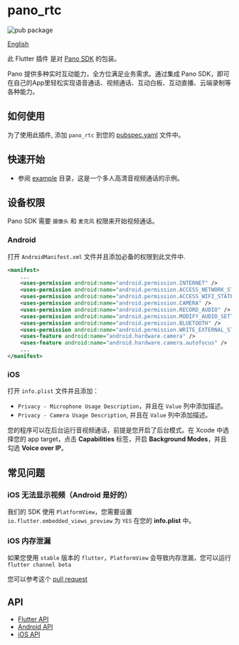 # pano_rtc

![pub package](https://img.shields.io/pub/v/pano_rtc.svg?include_prereleases)

[English](README.md)

此 Flutter 插件 是对 [Pano SDK](https://developer.pano.video/getting-started/intro/) 的包装。

Pano 提供多种实时互动能力，全方位满足业务需求。通过集成 Pano SDK，即可在自己的App里轻松实现语音通话、视频通话、互动白板、互动直播、云端录制等各种能力。

## 如何使用

为了使用此插件, 添加 `pano_rtc` 到您的 [pubspec.yaml](https://flutter.dev/docs/development/packages-and-plugins/using-packages) 文件中。

## 快速开始

* 参阅 [example](example) 目录，这是一个多人高清音视频通话的示例。

## 设备权限

Pano SDK 需要 `摄像头` 和 `麦克风` 权限来开始视频通话。

### Android

打开 `AndroidManifest.xml` 文件并且添加必备的权限到此文件中.

```xml
<manifest>
    ...
    <uses-permission android:name="android.permission.INTERNET" />
    <uses-permission android:name="android.permission.ACCESS_NETWORK_STATE" />
    <uses-permission android:name="android.permission.ACCESS_WIFI_STATE" />
    <uses-permission android:name="android.permission.CAMERA" />
    <uses-permission android:name="android.permission.RECORD_AUDIO" />
    <uses-permission android:name="android.permission.MODIFY_AUDIO_SETTINGS" />
    <uses-permission android:name="android.permission.BLUETOOTH" />
    <uses-permission android:name="android.permission.WRITE_EXTERNAL_STORAGE" />
    <uses-feature android:name="android.hardware.camera" />
    <uses-feature android:name="android.hardware.camera.autofocus" />
    ...
</manifest>
```

### iOS

打开 `info.plist` 文件并且添加：

- `Privacy - Microphone Usage Description`，并且在 `Value` 列中添加描述。
- `Privacy - Camera Usage Description`, 并且在 `Value` 列中添加描述。

您的程序可以在后台运行音视频通话，前提是您开启了后台模式。在 Xcode 中选择您的 app target，点击 **Capabilities** 标签，开启 **Background Modes**，并且勾选 **Voice over IP**。

## 常见问题

### iOS 无法显示视频（Android 是好的）

我们的 SDK 使用 `PlatformView`，您需要设置 `io.flutter.embedded_views_preview` 为 `YES` 在您的 **info.plist** 中。

### iOS 内存泄漏

如果您使用 `stable` 版本的 `flutter`，`PlatformView` 会导致内存泄漏，您可以运行 `flutter channel beta`

您可以参考这个 [pull request](https://github.com/flutter/engine/pull/14326)

## API

* [Flutter API](https://pub.dev/documentation/pano_rtc/latest/)
* [Android API](https://developer.pano.video/sdk/javasdk/)
* [iOS API](https://developer.pano.video/sdk/ocsdk/)

